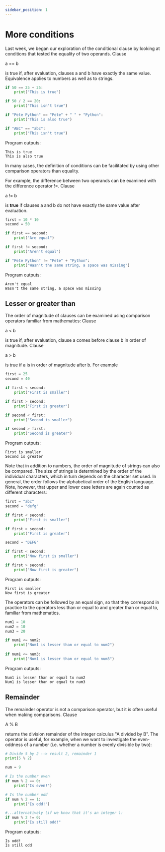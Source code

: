 ```yaml
---
sidebar_position: 1
---
```


# More conditions

Last week, we began our exploration of the conditional clause by looking at conditions that tested the equality of two operands. Clause

a == b

is true if, after evaluation, clauses a and b have exactly the same value. Equivalence applies to numbers as well as to strings.

```python 
if 50 == 25 + 25:
    print("This is true")

if 50 / 2 == 20:
    print("This isn't true")

if "Pete Python" == "Pete" + " " + "Python":
    print("This is also true")

if "ABC" == "abc":
    print("This isn't true")
 ```

Program outputs:
```
This is true
This is also true
 ```

In many cases, the definition of conditions can be facilitated by using other comparison operators than equality.

For example, the difference between two operands can be examined with the difference operator !=. Clause

a != b

is **true** if clauses a and b do not have exactly the same value after evaluation.

```python 
first = 10 * 10
second = 50

if first == second:
    print("Are equal")

if first != second:
    print("Aren't equal")

if "Pete Python" != "Pete" + "Python":
    print("Wasn't the same string, a space was missing")
 ```

Program outputs:
```
Aren't equal
Wasn't the same string, a space was missing
 ```

## Lesser or greater than

The order of magnitude of clauses can be examined using comparison operators familiar from mathematics: Clause

a < b

is true if, after evaluation, clause a comes before clause b in order of magnitude. Clause

a > b

is true if a is in order of magnitude after b. For example

```python 
first = 25
second = 40

if first < second:
    print("First is smaller")

if first > second:
    print("First is greater")

if second < first:
    print("Second is smaller")

if second > first:
    print("Second is greater")
 ```

Program outputs:
``` 
First is smaller
Second is greater
 ```

Note that in addition to numbers, the order of magnitude of strings can also be compared. The size of strings is determined by the order of the individual characters, which in turn depends on the character set used. In general, the order follows the alphabetical order of the English language. Note, however, that upper and lower case letters are again counted as different characters:

```python 
first = "abc"
second = "defg"

if first < second:
    print("First is smaller")

if first > second:
    print("First is greater")

second = "DEFG"

if first < second:
    print("Now first is smaller")

if first > second:
    print("Now first is greater")
 ```

Program outputs:
```
First is smaller
Now first is greater
 ```

The operators can be followed by an equal sign, so that they correspond in practice to the operators less than or equal to and greater than or equal to, familiar from mathematics.

```python 
num1 = 10
num2 = 10
num3 = 20

if num1 <= num2:
    print("Num1 is lesser than or equal to num2")
    
if num1 <= num3:
    print("Num1 is lesser than or equal to num3")
 ```

Program outputs:
``` 
Num1 is lesser than or equal to num2
Num1 is lesser than or equal to num3
 ```

## Remainder

The remainder operator is not a comparison operator, but it is often useful when making comparisons. Clause

A % B

returns the division remainder of the integer calculus "A divided by B". The operator is useful, for example, when we want to investigate the even-oddness of a number (i.e. whether a number is evenly divisible by two):

```python 
# Divide 5 by 2 --> result 2, remainder 1
print(5 % 2)

num = 9

# Is the number even
if num % 2 == 0:
    print("Is even!")

# Is the number odd
if num % 2 == 1:
    print("Is odd!")

#...alternatively (if we know that it's an integer ):
if num % 2 != 0:
    print("Is still odd!"
 ```

Program outputs:
```
Is odd!
Is still odd
 ```